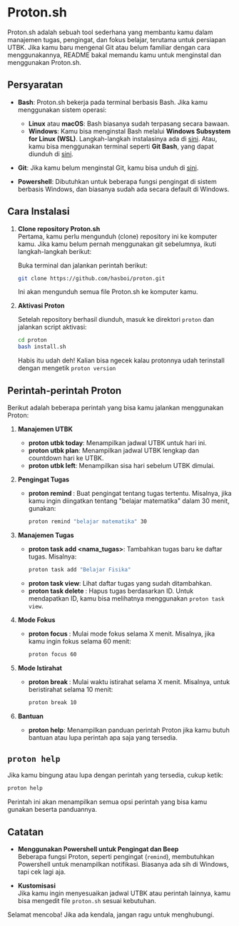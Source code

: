 # Proton.sh

Proton.sh adalah sebuah tool sederhana yang membantu kamu dalam manajemen tugas, pengingat, dan fokus belajar, terutama untuk persiapan UTBK. Jika kamu baru mengenal Git atau belum familiar dengan cara menggunakannya, README bakal memandu kamu untuk menginstal dan menggunakan Proton.sh.

## Persyaratan
- **Bash**: Proton.sh bekerja pada terminal berbasis Bash. Jika kamu menggunakan sistem operasi:
  - **Linux** atau **macOS**: Bash biasanya sudah terpasang secara bawaan.
  - **Windows**: Kamu bisa menginstal Bash melalui **Windows Subsystem for Linux (WSL)**. Langkah-langkah instalasinya ada di [sini](https://docs.microsoft.com/en-us/windows/wsl/install). Atau, kamu bisa menggunakan terminal seperti **Git Bash**, yang dapat diunduh di [sini](https://gitforwindows.org/).
  
- **Git**: Jika kamu belum menginstal Git, kamu bisa unduh di [sini](https://git-scm.com/).
- **Powershell**: Dibutuhkan untuk beberapa fungsi pengingat di sistem berbasis Windows, dan biasanya sudah ada secara default di Windows.

## Cara Instalasi

1. **Clone repository Proton.sh**  
   Pertama, kamu perlu mengunduh (clone) repository ini ke komputer kamu. Jika kamu belum pernah menggunakan git sebelumnya, ikuti langkah-langkah berikut:
   
   Buka terminal dan jalankan perintah berikut:
   ```bash
   git clone https://github.com/hasboi/proton.git
   ```

   Ini akan mengunduh semua file Proton.sh ke komputer kamu.

2. **Aktivasi Proton**
   
   Setelah repository berhasil diunduh, masuk ke direktori `proton` dan jalankan script aktivasi:
   ```bash
   cd proton
   bash install.sh
   ```

   Habis itu udah deh! Kalian bisa ngecek kalau protonnya udah terinstall dengan mengetik `proton version`

## Perintah-perintah Proton

Berikut adalah beberapa perintah yang bisa kamu jalankan menggunakan Proton:

1. **Manajemen UTBK**
   - **proton utbk today**: Menampilkan jadwal UTBK untuk hari ini.
   - **proton utbk plan**: Menampilkan jadwal UTBK lengkap dan countdown hari ke UTBK.
   - **proton utbk left**: Menampilkan sisa hari sebelum UTBK dimulai.

2. **Pengingat Tugas**
   - **proton remind <tugas> <menit>**: Buat pengingat tentang tugas tertentu. Misalnya, jika kamu ingin diingatkan tentang "belajar matematika" dalam 30 menit, gunakan:
     ```bash
     proton remind "belajar matematika" 30
     ```

3. **Manajemen Tugas**
   - **proton task add <nama_tugas>**: Tambahkan tugas baru ke daftar tugas. Misalnya:
     ```bash
     proton task add "Belajar Fisika"
     ```
   - **proton task view**: Lihat daftar tugas yang sudah ditambahkan.
   - **proton task delete <id>**: Hapus tugas berdasarkan ID. Untuk mendapatkan ID, kamu bisa melihatnya menggunakan `proton task view`.

4. **Mode Fokus**
   - **proton focus <menit>**: Mulai mode fokus selama X menit. Misalnya, jika kamu ingin fokus selama 60 menit:
     ```bash
     proton focus 60
     ```

5. **Mode Istirahat**
   - **proton break <menit>**: Mulai waktu istirahat selama X menit. Misalnya, untuk beristirahat selama 10 menit:
     ```bash
     proton break 10
     ```

6. **Bantuan**
   - **proton help**: Menampilkan panduan perintah Proton jika kamu butuh bantuan atau lupa perintah apa saja yang tersedia.

## `proton help`

Jika kamu bingung atau lupa dengan perintah yang tersedia, cukup ketik:
```bash
proton help
```
Perintah ini akan menampilkan semua opsi perintah yang bisa kamu gunakan beserta panduannya.

## Catatan

- **Menggunakan Powershell untuk Pengingat dan Beep**  
   Beberapa fungsi Proton, seperti pengingat (`remind`), membutuhkan Powershell untuk menampilkan notifikasi. Biasanya ada sih di Windows, tapi cek lagi aja.
   
- **Kustomisasi**  
   Jika kamu ingin menyesuaikan jadwal UTBK atau perintah lainnya, kamu bisa mengedit file `proton.sh` sesuai kebutuhan.

Selamat mencoba! Jika ada kendala, jangan ragu untuk menghubungi.